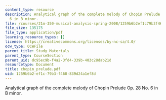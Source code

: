 ```yaml
---
content_type: resource
description: Analytical graph of the complete melody of Chopin Prelude Op. 28 No.
  6 in B minor.
file: /courses/21m-350-musical-analysis-spring-2008/1259b6b2ef1c79b3f460839d24a1ef8d_chopin_prelude.pdf
file_size: 135175
file_type: application/pdf
learning_resource_types: []
license: https://creativecommons.org/licenses/by-nc-sa/4.0/
ocw_type: OCWFile
parent_title: Study Materials
parent_type: CourseSection
parent_uid: dc95ec9b-f4a2-3fd4-339b-403c28dab21d
resourcetype: Document
title: chopin_prelude.pdf
uid: 1259b6b2-ef1c-79b3-f460-839d24a1ef8d
---
```

Analytical graph of the complete melody of Chopin Prelude Op. 28 No. 6 in B minor.
